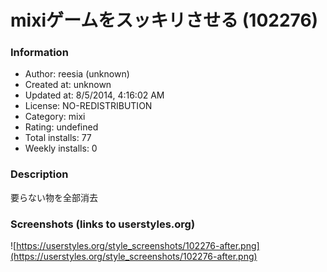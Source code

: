 # mixiゲームをスッキリさせる (102276)

### Information
- Author: reesia (unknown)
- Created at: unknown
- Updated at: 8/5/2014, 4:16:02 AM
- License: NO-REDISTRIBUTION
- Category: mixi
- Rating: undefined
- Total installs: 77
- Weekly installs: 0


### Description
要らない物を全部消去


### Screenshots (links to userstyles.org)
![https://userstyles.org/style_screenshots/102276-after.png](https://userstyles.org/style_screenshots/102276-after.png)


